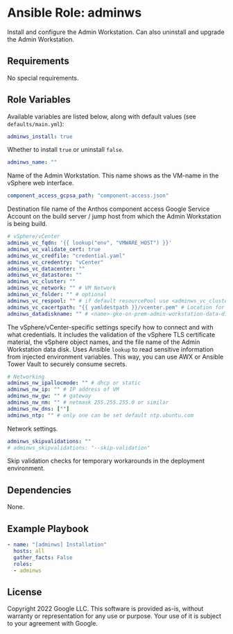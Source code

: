 # Ansible Role: adminws

Install and configure the Admin Workstation. Can also uninstall and upgrade the Admin Workstation.

## Requirements

No special requirements.

## Role Variables

Available variables are listed below, along with default values (see `defaults/main.yml`):

```YAML
adminws_install: true
```

Whether to install `true` or uninstall `false`.

```YAML
adminws_name: ""
```

Name of the Admin Workstation. This name shows as the VM-name in the vSphere web interface.

```YAML
component_access_gcpsa_path: "component-access.json"
```

Destination file name of the Anthos component access Google Service Account on the build server / jump host from which the Admin Workstation is being build.

```YAML
# vSphere/vCenter
adminws_vc_fqdn: '{{ lookup("env", "VMWARE_HOST") }}'
adminws_vc_validate_cert: true
adminws_vc_credfile: "credential.yaml"
adminws_vc_credentry: "vCenter"
adminws_vc_datacenter: ""
adminws_vc_datastore: ""
adminws_vc_cluster: ""
adminws_vc_network: "" # VM Network
adminws_vc_folder: "" # optional
adminws_vc_respool: "" # if default resourcePool use <adminws_vc_cluster>/Resources
adminws_vc_cacertpath: "{{ yamldestpath }}/vcenter.pem" # Location for automatically downloaded CA cert
adminws_datadiskname: "" # <name>-gke-on-prem-admin-workstation-data-disk/<name>-gke-admin-ws-data-disk.vmdk
```

The vSphere/vCenter-specific settings specify how to connect and with what credentials.
It includes the validation of the vSphere TLS certificate material, the vSphere object names, and
the file name of the Admin Workstation data disk.
Uses Ansible `lookup` to read sensitive information from injected environment variables.
This way, you can use AWX or Ansible Tower Vault to securely consume secrets.

```YAML
# Networking
adminws_nw_ipallocmode: "" # dhcp or static
adminws_nw_ip: "" # IP address of VM
adminws_nw_gw: "" # gateway
adminws_nw_nm: "" # netmask 255.255.255.0 or similar
adminws_nw_dns: [""]
adminws_ntp: "" # only one can be set default ntp.ubuntu.com
```

Network settings.

```YAML
adminws_skipvalidations: ""
# adminws_skipvalidations: "--skip-validation"
```

Skip validation checks for temporary workarounds in the deployment environment.

## Dependencies

None.

## Example Playbook

```YAML
- name: "[adminws] Installation"
  hosts: all
  gather_facts: False
  roles:
  - adminws
```

## **License**

Copyright 2022 Google LLC. This software is provided as-is, without warranty or representation for any use or purpose.
Your use of it is subject to your agreement with Google.
